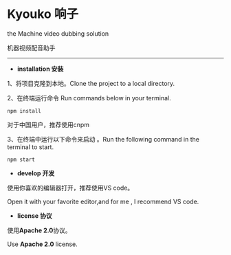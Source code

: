 # Kyouko 响子

 the Machine video dubbing solution

机器视频配音助手

---

- **installation	安装**

1、将项目克隆到本地。Clone the project to a local directory.

2、在终端运行命令 Run commands below in your terminal.

```
npm install
```

对于中国用户，推荐使用cnpm

3、在终端中运行以下命令来启动 。Run the following command in the terminal to start.

```
npm start
```

- **develop 开发**

使用你喜欢的编辑器打开，推荐使用VS code。

Open it with your favorite editor,and for me , I recommend VS code.

- **license 协议**

使用**Apache 2.0**协议。

Use **Apache 2.0** license.